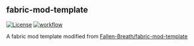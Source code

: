 ## fabric-mod-template

[![License](https://img.shields.io/github/license/a3510377/fabric-mod-template.svg)](http://www.gnu.org/licenses/lgpl-3.0.html)
[![workflow](https://github.com/a3510377/fabric-mod-template/actions/workflows/gradle.yml/badge.svg)](https://github.com/Fallen-Breath/fabric-mod-template/actions/workflows/gradle.yml)

A fabric mod template modified from [Fallen-Breath/fabric-mod-template](https://github.com/Fallen-Breath/fabric-mod-template)
